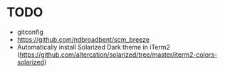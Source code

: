 # TODO
* gitconfig
* https://github.com/ndbroadbent/scm_breeze
* Automatically install Solarized Dark theme in iTerm2 (https://github.com/altercation/solarized/tree/master/iterm2-colors-solarized)